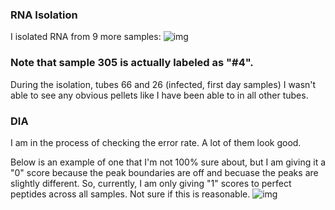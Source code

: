 ### RNA Isolation

I isolated RNA from 9 more samples:
![img](http://owl.fish.washington.edu/scaphapoda/grace/Crab-project/Capture_03212018-samples.PNG)

### Note that sample 305 is actually labeled as "#4". 

During the isolation, tubes 66 and 26 (infected, first day samples) I wasn't able to see any obvious pellets like I have been able to in all other tubes.

### DIA

I am in the process of checking the error rate. A lot of them look good. 

Below is an example of one that I'm not 100% sure about, but I am giving it a "0" score because the peak boundaries are off and becuase the peaks are slightly different. So, currently, I am only giving "1" scores to perfect peptides across all samples. Not sure if this is reasonable. 
![img](http://owl.fish.washington.edu/scaphapoda/grace/2015-oysterseed-project/Capture_DIA_03212018.PNG)

